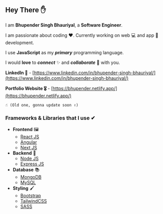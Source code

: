 ## Hey There ✋
I am **Bhupender Singh Bhauriyal**, a **Software Engineer**.

I am passionate about coding ❤. Currently working on web 💻 and app 📱 development. 

I use **JavaScript** as my ***primary*** programming language.

I would **love** to ***connect*** ✨ and ***collaborate*** 🎯 with you.

**LinkedIn 👾** - [https://www.linkedin.com/in/bhupender-singh-bhauriyal/](https://www.linkedin.com/in/bhupender-singh-bhauriyal/)

**Portfolio Website 🎖** - [https://bhupender.netlify.app/](https://bhupender.netlify.app/) 

    ☝ (Old one, gonna update soon ✌)

### Frameworks & Libraries that I use ✔
- **Frontend** 🖼
	 - [React JS](https://reactjs.org/)
	 - [Angular](https://angular.io/)
	 - [Next JS](https://nextjs.org/)
- **Backend** 🤖
	- [Node JS](https://nodejs.org/en/)
	- [Express JS](https://expressjs.com/)
- **Database** 📚 
	- [MongoDB](https://www.mongodb.com/home)
	- [MySQL](https://www.mysql.com/)
- **Styling** 🖌
	- [Bootstrap](https://getbootstrap.com/)
	- [TailwindCSS](https://tailwindcss.com/)
	- [SASS](https://sass-lang.com/)
